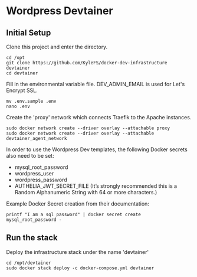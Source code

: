 # Wordpress Devtainer

## Initial Setup

Clone this project and enter the directory.
```
cd /opt
git clone https://github.com/KyleFS/docker-dev-infrastructure devtainer
cd devtainer
```

Fill in the environmental variable file. DEV_ADMIN_EMAIL is used for Let's Encrypt SSL.
```
mv .env.sample .env
nano .env
```

Create the 'proxy' network which connects Traefik to the Apache instances.
```
sudo docker network create --driver overlay --attachable proxy
sudo docker network create --driver overlay --attachable devtainer_agent_network
```

In order to use the Wordpress Dev templates, the following Docker secrets also need to be set:
- mysql_root_password
- wordpress_user
- wordpress_password
- AUTHELIA_JWT_SECRET_FILE (It’s strongly recommended this is a Random Alphanumeric String with 64 or more characters.)

Example Docker Secret creation from their documentation:
```
printf "I am a sql password" | docker secret create mysql_root_password -
```

## Run the stack
Deploy the infrastructure stack under the name 'devtainer'
```
cd /opt/devtainer
sudo docker stack deploy -c docker-compose.yml devtainer
```
